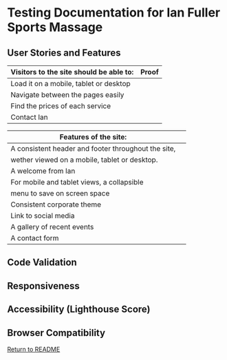 # Testing Documentation for Ian Fuller Sports Massage

## User Stories and Features

| Visitors to the site should be able to: | Proof |
| ----------------------------------------| --- |
| Load it on a mobile, tablet or desktop  |        |
| Navigate between the pages easily       |         |
| Find the prices of each service         |         |
| Contact Ian                             |         |

|Features of the site:                    |         |
| --------------------------------------- | --------|
| A consistent header and footer throughout the site, 
wether viewed on a mobile, tablet or desktop. |      |
| A welcome from Ian                       |         |
| For mobile and tablet views, a collapsible
menu to save on screen space               |          |
| Consistent corporate theme               |          |
| Link to social media                     |          |
| A gallery of recent events               |          |
| A contact form                           |          |

## Code Validation

## Responsiveness

## Accessibility (Lighthouse Score)

## Browser Compatibility

[Return to README](../../README.md)